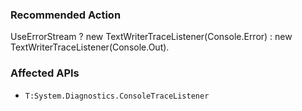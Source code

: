 ### Recommended Action
UseErrorStream ? new TextWriterTraceListener(Console.Error) : new TextWriterTraceListener(Console.Out).

### Affected APIs
* `T:System.Diagnostics.ConsoleTraceListener`
